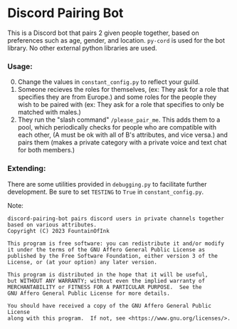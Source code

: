# Discord Pairing Bot

This is a Discord bot that pairs 2 given people together, based on preferences such as age, gender, and location.
`py-cord` is used for the bot library. No other external python libraries are used.

### Usage:
0. Change the values in `constant_config.py` to reflect your guild.
1. Someone recieves the roles for themselves, (ex: They ask for a role that specifies they are from Europe.) and some roles for the people they wish to be paired with (ex: They ask for a role that specifies to only be matched with males.)
2. They run the "slash command" `/please_pair_me`. This adds them to a pool, which periodically checks for people who are compatible with each other, (A must be ok with all of B's attributes, and vice versa.) and pairs them (makes a private category with a private voice and text chat for both members.)

### Extending:
There are some utilities provided in `debugging.py` to facilitate further development. Be sure to set `TESTING` to `True` in `constant_config.py`.


Note:

    discord-pairing-bot pairs discord users in private channels together based on various attributes.
    Copyright (C) 2023 FountainOfInk

    This program is free software: you can redistribute it and/or modify
    it under the terms of the GNU Affero General Public License as
    published by the Free Software Foundation, either version 3 of the
    License, or (at your option) any later version.

    This program is distributed in the hope that it will be useful,
    but WITHOUT ANY WARRANTY; without even the implied warranty of
    MERCHANTABILITY or FITNESS FOR A PARTICULAR PURPOSE.  See the
    GNU Affero General Public License for more details.

    You should have received a copy of the GNU Affero General Public License
    along with this program.  If not, see <https://www.gnu.org/licenses/>.
